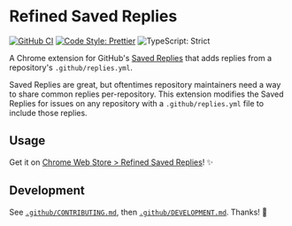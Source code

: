 # Refined Saved Replies

[![GitHub CI](https://github.com/JoshuaKGoldberg/sinon-timers-repeatable/actions/workflows/compile.yml/badge.svg)](https://github.com/JoshuaKGoldberg/sinon-timers-repeatable/actions/workflows/compile.yml)
[![Code Style: Prettier](https://img.shields.io/badge/code_style-prettier-brightgreen.svg)](https://prettier.io)
![TypeScript: Strict](https://img.shields.io/badge/typescript-strict-brightgreen.svg)

A Chrome extension for GitHub's [Saved Replies](https://docs.github.com/en/get-started/writing-on-github/working-with-saved-replies/using-saved-replies) that adds replies from a repository's `.github/replies.yml`.

Saved Replies are great, but oftentimes repository maintainers need a way to share common replies per-repository.
This extension modifies the Saved Replies for issues on any repository with a `.github/replies.yml` file to include those replies.

## Usage

Get it on [Chrome Web Store > Refined Saved Replies](https://chrome.google.com/webstore/detail/refined-saved-replies/ngcinicnlicdndmpcfjjifononfcceih)! ✨

## Development

See [`.github/CONTRIBUTING.md`](./.github/CONTRIBUTING.md), then [`.github/DEVELOPMENT.md`](./.github/DEVELOPMENT.md).
Thanks! 💖
